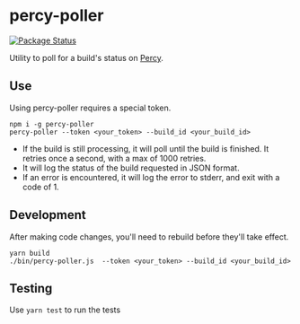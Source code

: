 # percy-poller

[![Package Status](https://img.shields.io/npm/v/percy-poller.svg)](https://www.npmjs.com/package/percy-poller)

Utility to poll for a build's status on [Percy](https://percy.io).  

## Use

Using percy-poller requires a special token.

```
npm i -g percy-poller
percy-poller --token <your_token> --build_id <your_build_id>
```

* If the build is still processing, it will poll until the build is finished. It retries once a second, with a max of 1000 retries.
* It will log the status of the build requested in JSON format.  
* If an error is encountered, it will log the error to stderr, and exit with a code of 1.


## Development

After making code changes, you'll need to rebuild before they'll take effect.
```
yarn build
./bin/percy-poller.js  --token <your_token> --build_id <your_build_id>
```

## Testing

Use `yarn test` to run the tests
